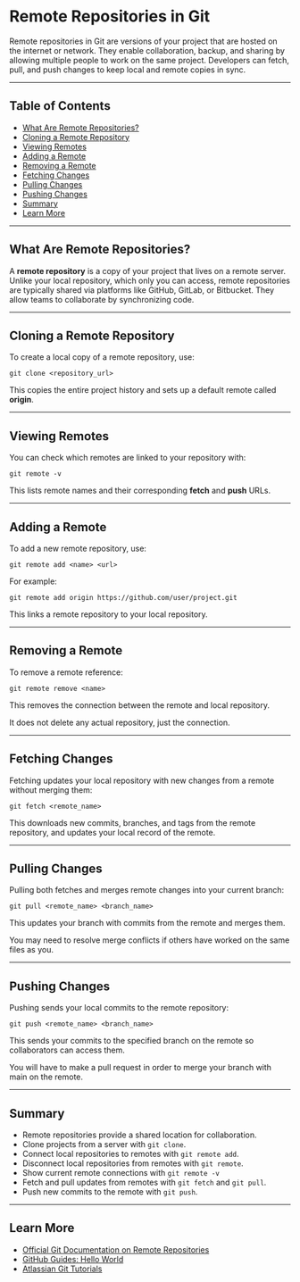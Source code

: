 # Remote Repositories in Git

Remote repositories in Git are versions of your project that are hosted
on the internet or network. They enable collaboration, backup, and
sharing by allowing multiple people to work on the same project.
Developers can fetch, pull, and push changes to keep local and remote
copies in sync.

------------------------------------------------------------------------

## Table of Contents

- [What Are Remote Repositories?](#what-are-remote-repositories)
- [Cloning a Remote Repository](#cloning-a-remote-repository)
- [Viewing Remotes](#viewing-remotes)
- [Adding a Remote](#adding-a-remote)
- [Removing a Remote](#removing-a-remote)
- [Fetching Changes](#fetching-changes)
- [Pulling Changes](#pulling-changes)
- [Pushing Changes](#pushing-changes)
- [Summary](#summary)
- [Learn More](#learn-more)

------------------------------------------------------------------------

## What Are Remote Repositories?

A **remote repository** is a copy of your project that lives on a remote
server. Unlike your local repository, which only you can access, remote
repositories are typically shared via platforms like GitHub, GitLab, or
Bitbucket. They allow teams to collaborate by synchronizing code.

------------------------------------------------------------------------

## Cloning a Remote Repository

To create a local copy of a remote repository, use:

    git clone <repository_url>

This copies the entire project history and sets up a default remote
called **origin**.

------------------------------------------------------------------------

## Viewing Remotes

You can check which remotes are linked to your repository with:

    git remote -v

This lists remote names and their corresponding **fetch** and **push** URLs.

------------------------------------------------------------------------

## Adding a Remote

To add a new remote repository, use:

    git remote add <name> <url>

For example:

    git remote add origin https://github.com/user/project.git

This links a remote repository to your local repository.

------------------------------------------------------------------------

## Removing a Remote

To remove a remote reference:

    git remote remove <name>

This removes the connection between the remote and local repository.

It does not delete any actual repository, just the connection.

------------------------------------------------------------------------

## Fetching Changes

Fetching updates your local repository with new changes from a remote
without merging them:

    git fetch <remote_name>

This downloads new commits, branches, and tags from the remote repository, and updates your local record of the remote.

------------------------------------------------------------------------

## Pulling Changes

Pulling both fetches and merges remote changes into your current branch:

    git pull <remote_name> <branch_name>

This updates your branch with commits from the remote and merges them.

You may need to resolve merge conflicts if others have worked on the same files as you.

------------------------------------------------------------------------

## Pushing Changes

Pushing sends your local commits to the remote repository:

    git push <remote_name> <branch_name>

This sends your commits to the specified branch on the remote so collaborators can access them.

You will have to make a pull request in order to merge your branch with main on the remote.

------------------------------------------------------------------------

## Summary

- Remote repositories provide a shared location for collaboration.
- Clone projects from a server with `git clone`.
- Connect local repositories to remotes with `git remote add`.
- Disconnect local repositories from remotes with `git remote`.
- Show current remote connections with `git remote -v`
- Fetch and pull updates from remotes with `git fetch` and `git pull`.
- Push new commits to the remote with `git push`.

------------------------------------------------------------------------

## Learn More

-   [Official Git Documentation on Remote Repositories](https://git-scm.com/book/en/v2/Git-Basics-Working-with-Remotes)
-   [GitHub Guides: Hello World](https://guides.github.com/activities/hello-world/)
-   [Atlassian Git Tutorials](https://www.atlassian.com/git/tutorials/setting-up-a-repository)
